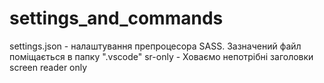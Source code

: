 # settings_and_commands

settings.json - налаштування препроцесора SASS. Зазначений файл поміщається в папку ".vscode" 
sr-only - Ховаємо непотрібні заголовки screen reader only

